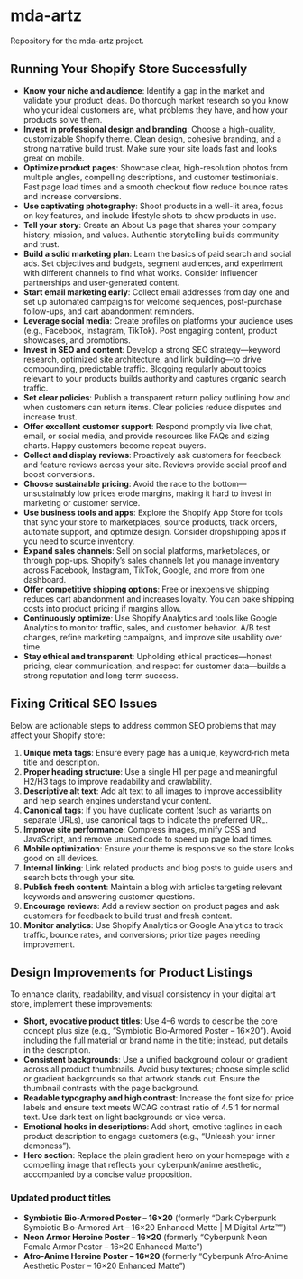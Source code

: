 # mda-artz
Repository for the mda-artz project.


## Running Your Shopify Store Successfully

- **Know your niche and audience**: Identify a gap in the market and validate your product ideas. Do thorough market research so you know who your ideal customers are, what problems they have, and how your products solve them.
- **Invest in professional design and branding**: Choose a high-quality, customizable Shopify theme. Clean design, cohesive branding, and a strong narrative build trust. Make sure your site loads fast and looks great on mobile.
- **Optimize product pages**: Showcase clear, high-resolution photos from multiple angles, compelling descriptions, and customer testimonials. Fast page load times and a smooth checkout flow reduce bounce rates and increase conversions.
- **Use captivating photography**: Shoot products in a well-lit area, focus on key features, and include lifestyle shots to show products in use.
- **Tell your story**: Create an About Us page that shares your company history, mission, and values. Authentic storytelling builds community and trust.
- **Build a solid marketing plan**: Learn the basics of paid search and social ads. Set objectives and budgets, segment audiences, and experiment with different channels to find what works. Consider influencer partnerships and user-generated content.
- **Start email marketing early**: Collect email addresses from day one and set up automated campaigns for welcome sequences, post-purchase follow-ups, and cart abandonment reminders.
- **Leverage social media**: Create profiles on platforms your audience uses (e.g., Facebook, Instagram, TikTok). Post engaging content, product showcases, and promotions.
- **Invest in SEO and content**: Develop a strong SEO strategy—keyword research, optimized site architecture, and link building—to drive compounding, predictable traffic. Blogging regularly about topics relevant to your products builds authority and captures organic search traffic.
- **Set clear policies**: Publish a transparent return policy outlining how and when customers can return items. Clear policies reduce disputes and increase trust.
- **Offer excellent customer support**: Respond promptly via live chat, email, or social media, and provide resources like FAQs and sizing charts. Happy customers become repeat buyers.
- **Collect and display reviews**: Proactively ask customers for feedback and feature reviews across your site. Reviews provide social proof and boost conversions.
- **Choose sustainable pricing**: Avoid the race to the bottom—unsustainably low prices erode margins, making it hard to invest in marketing or customer service.
- **Use business tools and apps**: Explore the Shopify App Store for tools that sync your store to marketplaces, source products, track orders, automate support, and optimize design. Consider dropshipping apps if you need to source inventory.
- **Expand sales channels**: Sell on social platforms, marketplaces, or through pop-ups. Shopify’s sales channels let you manage inventory across Facebook, Instagram, TikTok, Google, and more from one dashboard.
- **Offer competitive shipping options**: Free or inexpensive shipping reduces cart abandonment and increases loyalty. You can bake shipping costs into product pricing if margins allow.
- **Continuously optimize**: Use Shopify Analytics and tools like Google Analytics to monitor traffic, sales, and customer behavior. A/B test changes, refine marketing campaigns, and improve site usability over time.
- **Stay ethical and transparent**: Upholding ethical practices—honest pricing, clear communication, and respect for customer data—builds a strong reputation and long-term success.

## Fixing Critical SEO Issues

Below are actionable steps to address common SEO problems that may affect your Shopify store:

1. **Unique meta tags**: Ensure every page has a unique, keyword‑rich meta title and description.
2. **Proper heading structure**: Use a single H1 per page and meaningful H2/H3 tags to improve readability and crawlability.
3. **Descriptive alt text**: Add alt text to all images to improve accessibility and help search engines understand your content.
4. **Canonical tags**: If you have duplicate content (such as variants on separate URLs), use canonical tags to indicate the preferred URL.
5. **Improve site performance**: Compress images, minify CSS and JavaScript, and remove unused code to speed up page load times.
6. **Mobile optimization**: Ensure your theme is responsive so the store looks good on all devices.
7. **Internal linking**: Link related products and blog posts to guide users and search bots through your site.
8. **Publish fresh content**: Maintain a blog with articles targeting relevant keywords and answering customer questions.
9. **Encourage reviews**: Add a review section on product pages and ask customers for feedback to build trust and fresh content.
10. **Monitor analytics**: Use Shopify Analytics or Google Analytics to track traffic, bounce rates, and conversions; prioritize pages needing improvement.

## Design Improvements for Product Listings

To enhance clarity, readability, and visual consistency in your digital art store, implement these improvements:

- **Short, evocative product titles**: Use 4–6 words to describe the core concept plus size (e.g., “Symbiotic Bio‑Armored Poster – 16×20”). Avoid including the full material or brand name in the title; instead, put details in the description.
- **Consistent backgrounds**: Use a unified background colour or gradient across all product thumbnails. Avoid busy textures; choose simple solid or gradient backgrounds so that artwork stands out. Ensure the thumbnail contrasts with the page background.
- **Readable typography and high contrast**: Increase the font size for price labels and ensure text meets WCAG contrast ratio of 4.5:1 for normal text. Use dark text on light backgrounds or vice versa.
- **Emotional hooks in descriptions**: Add short, emotive taglines in each product description to engage customers (e.g., “Unleash your inner demoness”).
- **Hero section**: Replace the plain gradient hero on your homepage with a compelling image that reflects your cyberpunk/anime aesthetic, accompanied by a concise value proposition.

### Updated product titles

- **Symbiotic Bio‑Armored Poster – 16×20** (formerly “Dark Cyberpunk Symbiotic Bio‑Armored Art – 16×20 Enhanced Matte | M Digital Artz™”)
- **Neon Armor Heroine Poster – 16×20** (formerly “Cyberpunk Neon Female Armor Poster – 16×20 Enhanced Matte”)
- **Afro‑Anime Heroine Poster – 16×20** (formerly “Cyberpunk Afro‑Anime Aesthetic Poster – 16×20 Enhanced Matte”)
